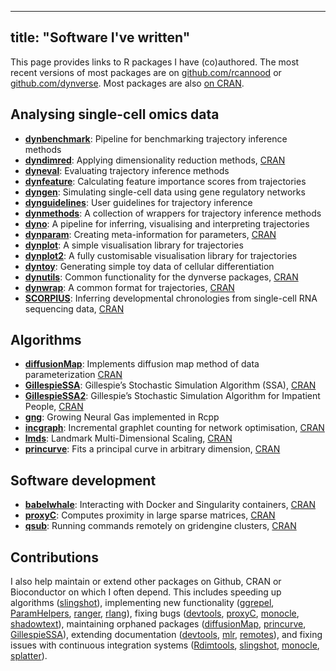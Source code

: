 
---
title: "Software I've written"
---

This page provides links to R packages I have (co)authored. The most recent versions of most packages are on [github.com/rcannood](https://github.com/rcannood/) or [github.com/dynverse](https://github.com/dynverse/). Most packages are also [on CRAN](https://cran.rstudio.com).

## Analysing single-cell omics data

* [**dynbenchmark**](https://github.com/dynverse/dynbenchmark): Pipeline for benchmarking trajectory inference methods
* [**dyndimred**](https://github.com/dynverse/dyndimred): Applying dimensionality reduction methods, [CRAN](https://cran.r-project.org/package=dyndimred)
* [**dyneval**](https://github.com/dynverse/dyneval): Evaluating trajectory inference methods
* [**dynfeature**](https://github.com/dynverse/dynfeature): Calculating feature importance scores from trajectories
* [**dyngen**](https://github.com/dynverse/dyngen): Simulating single-cell data using gene regulatory networks
* [**dynguidelines**](https://github.com/dynverse/dynguidelines): User guidelines for trajectory inference
* [**dynmethods**](https://github.com/dynverse/dynmethods): A collection of wrappers for trajectory inference methods
* [**dyno**](https://github.com/dynverse/dyno): A pipeline for inferring, visualising and interpreting trajectories
* [**dynparam**](https://github.com/dynverse/dynparam): Creating meta-information for parameters, [CRAN](https://cran.r-project.org/package=dynparam)
* [**dynplot**](https://github.com/dynverse/dynplot): A simple visualisation library for trajectories
* [**dynplot2**](https://github.com/dynverse/dynplot2): A fully customisable visualisation library for trajectories
* [**dyntoy**](https://github.com/dynverse/dyntoy): Generating simple toy data of cellular differentiation
* [**dynutils**](https://github.com/dynverse/dynutils): Common functionality for the dynverse packages, [CRAN](https://cran.r-project.org/package=dynutils)
* [**dynwrap**](https://github.com/dynverse/dynwrap): A common format for trajectories, [CRAN](https://cran.r-project.org/package=dynwrap)
* [**SCORPIUS**](https://github.com/rcannood/SCORPIUS): Inferring developmental chronologies from single-cell RNA
sequencing data, [CRAN](https://cran.r-project.org/package=SCORPIUS)

## Algorithms

* [**diffusionMap**](https://github.com/rcannood/diffusionMap): Implements diffusion map method of data parameterization [CRAN](https://cran.r-project.org/package=diffusionMap)
* [**GillespieSSA**](https://github.com/rcannood/GillespieSSA): Gillespie’s Stochastic Simulation Algorithm (SSA), [CRAN](https://cran.r-project.org/package=GillespieSSA)
* [**GillespieSSA2**](https://github.com/rcannood/GillespieSSA2): Gillespie’s Stochastic Simulation Algorithm for Impatient People, [CRAN](https://cran.r-project.org/package=GillespieSSA2)
* [**gng**](https://github.com/rcannood/gng): Growing Neural Gas implemented in Rcpp
* [**incgraph**](https://github.com/rcannood/incgraph): Incremental graphlet counting for network optimisation, [CRAN](https://cran.r-project.org/package=incgraph)
* [**lmds**](https://github.com/dynverse/lmds): Landmark Multi-Dimensional Scaling, [CRAN](https://cran.r-project.org/package=lmds)
* [**princurve**](https://github.com/rcannood/princurve): Fits a principal curve in arbitrary dimension, [CRAN](https://cran.r-project.org/package=princurve)


## Software development

* [**babelwhale**](https://github.com/dynverse/babelwhale): Interacting with Docker and Singularity containers, [CRAN](https://cran.r-project.org/package=babelwhale)
* [**proxyC**](https://github.com/koheiw/proxyC): Computes proximity in large sparse matrices, [CRAN](https://cran.r-project.org/package=proxyC)
* [**qsub**](https://github.com/rcannood/qsub): Running commands remotely on gridengine clusters, [CRAN](https://cran.r-project.org/package=qsub)

## Contributions
I also help maintain or extend other packages on Github, CRAN or Bioconductor on which I often depend. This includes speeding up algorithms ([slingshot](https://www.bioconductor.org/packages/slingshot)), implementing new functionality ([ggrepel](https://cran.r-project.org/package=ggrepel), [ParamHelpers](https://cran.r-project.org/package=ParamHelpers), [ranger](https://cran.r-project.org/package=ranger), [rlang](https://cran.r-project.org/package=rlang)), fixing bugs ([devtools](https://cran.r-project.org/package=devtools), [proxyC](https://cran.r-project.org/package=proxyC), [monocle](https://www.bioconductor.org/packages/monocle), [shadowtext](https://cran.r-project.org/package=shadowtext)), maintaining orphaned packages ([diffusionMap](https://cran.r-project.org/package=diffusionMap), [princurve](https://cran.r-project.org/package=princurve), [GillespieSSA](https://cran.r-project.org/package=GillespieSSA)), extending documentation ([devtools](https://cran.r-project.org/package=devtools), [mlr](https://cran.r-project.org/package=mlr), [remotes](https://cran.r-project.org/package=remotes)), and fixing issues with continuous integration systems ([Rdimtools](https://cran.r-project.org/package=Rdimtools), [slingshot](https://www.bioconductor.org/packages/slingshot), [monocle](https://www.bioconductor.org/packages/monocle), [splatter](https://www.bioconductor.org/packages/splatter)).
